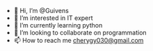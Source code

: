 - 👋 Hi, I’m @Guivens
- 👀 I’m interested in IT expert 
- 🌱 I’m currently learning python 
- 💞️ I’m looking to collaborate on programmation 
- 📫 How to reach me cherygy030@gmail.com

<!---
GuyBastien/GuyBastien is a ✨ special ✨ repository because its `README.md` (this file) appears on your GitHub profile.
You can click the Preview link to take a look at your changes.
--->
